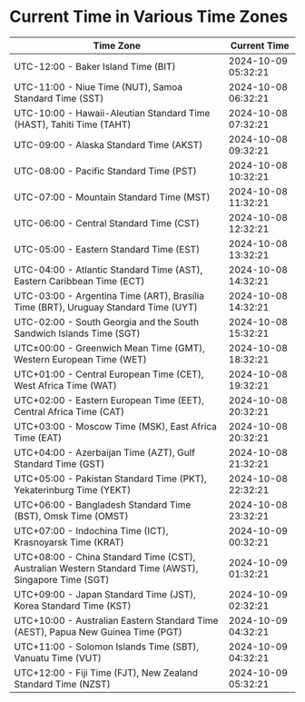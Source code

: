 # Current Time in Various Time Zones

| Time Zone | Current Time |
|-----------|--------------|
| UTC-12:00 - Baker Island Time (BIT) | 2024-10-09 05:32:21 |
| UTC-11:00 - Niue Time (NUT), Samoa Standard Time (SST) | 2024-10-08 06:32:21 |
| UTC-10:00 - Hawaii-Aleutian Standard Time (HAST), Tahiti Time (TAHT) | 2024-10-08 07:32:21 |
| UTC-09:00 - Alaska Standard Time (AKST) | 2024-10-08 09:32:21 |
| UTC-08:00 - Pacific Standard Time (PST) | 2024-10-08 10:32:21 |
| UTC-07:00 - Mountain Standard Time (MST) | 2024-10-08 11:32:21 |
| UTC-06:00 - Central Standard Time (CST) | 2024-10-08 12:32:21 |
| UTC-05:00 - Eastern Standard Time (EST) | 2024-10-08 13:32:21 |
| UTC-04:00 - Atlantic Standard Time (AST), Eastern Caribbean Time (ECT) | 2024-10-08 14:32:21 |
| UTC-03:00 - Argentina Time (ART), Brasília Time (BRT), Uruguay Standard Time (UYT) | 2024-10-08 14:32:21 |
| UTC-02:00 - South Georgia and the South Sandwich Islands Time (SGT) | 2024-10-08 15:32:21 |
| UTC±00:00 - Greenwich Mean Time (GMT), Western European Time (WET) | 2024-10-08 18:32:21 |
| UTC+01:00 - Central European Time (CET), West Africa Time (WAT) | 2024-10-08 19:32:21 |
| UTC+02:00 - Eastern European Time (EET), Central Africa Time (CAT) | 2024-10-08 20:32:21 |
| UTC+03:00 - Moscow Time (MSK), East Africa Time (EAT) | 2024-10-08 20:32:21 |
| UTC+04:00 - Azerbaijan Time (AZT), Gulf Standard Time (GST) | 2024-10-08 21:32:21 |
| UTC+05:00 - Pakistan Standard Time (PKT), Yekaterinburg Time (YEKT) | 2024-10-08 22:32:21 |
| UTC+06:00 - Bangladesh Standard Time (BST), Omsk Time (OMST) | 2024-10-08 23:32:21 |
| UTC+07:00 - Indochina Time (ICT), Krasnoyarsk Time (KRAT) | 2024-10-09 00:32:21 |
| UTC+08:00 - China Standard Time (CST), Australian Western Standard Time (AWST), Singapore Time (SGT) | 2024-10-09 01:32:21 |
| UTC+09:00 - Japan Standard Time (JST), Korea Standard Time (KST) | 2024-10-09 02:32:21 |
| UTC+10:00 - Australian Eastern Standard Time (AEST), Papua New Guinea Time (PGT) | 2024-10-09 04:32:21 |
| UTC+11:00 - Solomon Islands Time (SBT), Vanuatu Time (VUT) | 2024-10-09 04:32:21 |
| UTC+12:00 - Fiji Time (FJT), New Zealand Standard Time (NZST) | 2024-10-09 05:32:21 |
